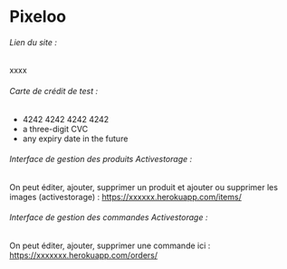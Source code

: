 # Pixeloo

###### Lien du site :

xxxx


###### Carte de crédit de test :

- 4242 4242 4242 4242
- a three-digit CVC
- any expiry date in the future


###### Interface de gestion des produits Activestorage :
On peut éditer, ajouter, supprimer un produit et ajouter ou supprimer les images (activestorage) :
https://xxxxxx.herokuapp.com/items/

###### Interface de gestion des commandes Activestorage :
On peut éditer, ajouter, supprimer une commande ici :
https://xxxxxxx.herokuapp.com/orders/


